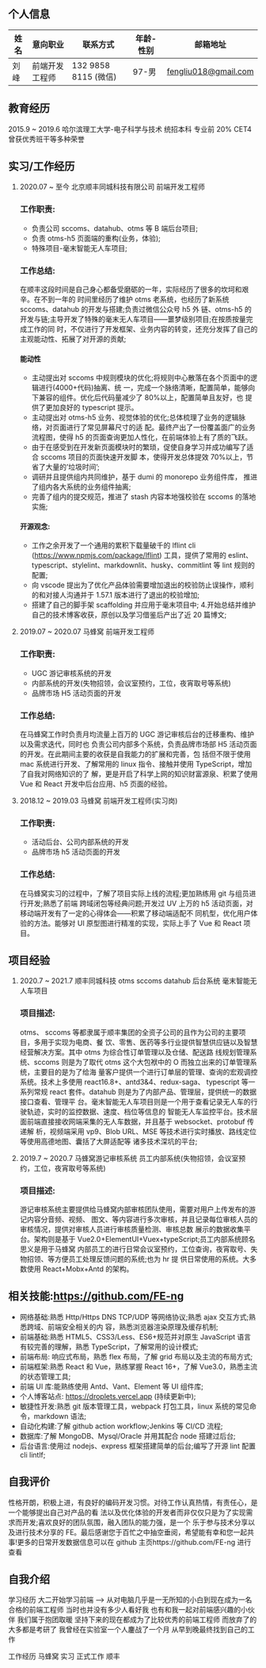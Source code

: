 <!--
 * @Author: your name
 * @Date: 2021-07-02 20:26:48
 * @LastEditTime: 2021-08-20 11:44:27
 * @LastEditors: Please set LastEditors
 * @Description: In User Settings Edit
 * @FilePath: /droplets/source/_drafts/简历.md
-->

## 个人信息

| 姓名 | 意向职业       | 联系方式             | 年龄-性别 | 邮箱地址             |
| ---- | -------------- | -------------------- | --------- | -------------------- |
| 刘峰 | 前端开发工程师 | 132 9858 8115 (微信) | 97-男     | fengliu018@gmail.com |

## 教育经历

2015.9 ~ 2019.6 哈尔滨理工大学-电子科学与技术 统招本科 专业前 20% CET4 曾获优秀班干等多种荣誉

## 实习/工作经历

1. 2020.07 ~ 至今 北京顺丰同城科技有限公司 前端开发工程师

   ### 工作职责:

   - 负责公司 sccoms、datahub、otms 等 B 端后台项目;
   - 负责 otms-h5 ⻚面端的重构(业务，体验);
   - 特殊项目-毫末智能无人⻋项目;

   ### 工作总结:

   在顺丰这段时间是自己身心都备受磨砺的一年，实际经历了很多的坎坷和艰辛。在不到一年的 时间里经历了维护 otms 老系统，也经历了新系统 sccoms、datahub 的开发与搭建;负责过微信公众号 h5 外 链、otms-h5 的开发与链;主导开发了特殊的毫末无人⻋项目——噩梦级别项目;在按质按量完成工作的同 时，不仅进行了开发框架、业务内容的转变，还充分发挥了自己的主观能动性、拓展了对开源的贡献;

   #### 能动性

   - 主动提出对 sccoms 中规则模块的优化;将规则中心散落在各个⻚面中的逻辑进行(4000+代码)抽离、统 一，完成一个脉络清晰，配置简单，能够向下兼容的组件。优化后代码量减少了 80%以上，配置简单且友好，也 提供了更加良好的 typescript 提示。
   - 主动提出对 otms-h5 业务、视觉体验的优化;总体梳理了业务的逻辑脉络，对⻚面进行了常⻅屏幕尺寸的适 配。最终产出了一份覆盖面广的业务流程图，使得 h5 的⻚面查询更加人性化，在前端体验上有了质的⻜跃。
   - 由于在感受到在开发新⻚面模块时的繁琐，促使自身学习并成功编写了适合 sccoms 项目的⻚面快速开发脚 本，使得开发总体提效 70%以上，节省了大量的’垃圾时间’;
   - 调研并且提供组内共同维护，基于 dumi 的 monorepo 业务组件库， 推进了组内各大系统的业务组件抽离;
   - 完善了组内的提交规范，推进了 stash 内容本地强校验在 sccoms 的落地实施;

   #### 开源观念:

   - 工作之余开发了一个通用的累积下载量破千的 lflint cli (https://www.npmjs.com/package/lflint) 工具，提供了常用的 eslint、typescript、stylelint、markdownlit、husky、commitlint 等 lint 规则的配置;
   - 向 vscode 提出为了优化产品体验需要增加退出的校验防止误操作，顺利的和对接人沟通并于 1.57.1 版本进行了退出的校验增加;
   - 搭建了自己的脚手架 scaffolding 并应用于毫末项目中; 4.开始总结并维护自己的技术博客收获，原创以及学习借鉴后产出了近 20 篇博文;

2. 2019.07 ~ 2020.07 ⻢蜂窝 前端开发工程师

   ### 工作职责:

   - UGC 游记审核系统的开发
   - 内部系统的开发(失物招领，会议室预约，工位，夜宵取号等系统)
   - 品牌市场 H5 活动⻚面的开发

   ### 工作总结:

   在⻢蜂窝工作时负责月均流量上百万的 UGC 游记审核后台的迁移重构、维护以及需求迭代，同时也 负责公司内部多个系统，负责品牌市场部 H5 活动⻚面的开发。在此期间主要的收获是自我能力的扩展和完善，包 括但不限于使用 mac 系统进行开发、了解常用的 linux 指令、接触并使用 TypeScript，增加了自我对网络知识的了 解，更是开启了科学上网的知识财富源泉、积累了使用 Vue 和 React 开发中后台应用、h5 ⻚面的经验。

3. 2018.12 ~ 2019.03 ⻢蜂窝 前端开发工程师(实习岗)

   ### 工作职责:

   - 活动后台、公司内部系统的开发
   - 品牌市场 h5 活动⻚面的开发

   ### 工作总结:

   在⻢蜂窝实习的过程中，了解了项目实际上线的流程;更加熟练用 git 与组员进行开发;熟悉了前端
   跨域闭包等经典问题;开发过 UV 上万的 h5 活动⻚面，对移动端开发有了一定的心得体会——积累了移动端适配不 同机型，优化用户体验的方法。能够对 UI 原型图进行精准的实现，实际上手了 Vue 和 React 项目。

## 项目经验

1. 2020.7 ~ 2021.7 顺丰同城科技 otms sccoms datahub 后台系统 毫末智能无人⻋项目

   ### 项目描述:

   otms、 sccoms 等都隶属于顺丰集团的全资子公司的且作为公司的主要项目，多用于实现为电商、餐 饮、零售、医药等多行业提供智慧供应链以及智慧经营解决方案。其中 otms 为综合性订单管理以及仓储、配送路 线规划管理系统、sccoms 则是为了取代 otms 这个大包袱中的 O 而独立出来的订单管理系统，主要目的是为了给海 量客户提供一个进行订单层的管理、查询的宏观调控系统。技术上多使用 react16.8+、antd3&4、redux-saga、 typescript 等一系列常规 react 套件。datahub 则是为了内部产品、管理层，提供统一的数据接口查看、管理平 台。毫末智能无人⻋项目则是一个用于查看记录无人⻋的行驶轨迹，实时的监控数据、速度、档位等信息的 智能无人⻋监控平台。技术层面前端直接接收网端采集的无人⻋数据，并且基于 websocket、protobuf 传递解 析，视频端采用 vp9、Blob URL、MSE 等技术进行实时播放、路线定位等使用高德地图、囊括了大屏适配等 诸多技术深坑的平台;

2. 2019.7 ~ 2020.7 ⻢蜂窝游记审核系统 员工内部系统(失物招领，会议室预约，工位，夜宵取号等系统)

   ### 项目描述:

   游记审核系统主要提供给⻢蜂窝内部审核团队使用，需要对用户上传发布的游记内容分音频、视频、 图文、等内容进行多次审核，并且记录每位审核人员的审核情况，提供对审核人员进行审核质量检测、审核总数 展示的数据收集平台。架构则是基于 Vue2.0+ElementUI+Vuex+typeScript;员工内部系统顾名思义是用于⻢蜂窝 内部员工的进行日常会议室预约，工位查询，夜宵取号、失物招领、等方便员工处理反馈问题的系统;也为 hr 提 供日常使用的系统。大多数使用 React+Mobx+Antd 的架构。

## 相关技能:https://github.com/FE-ng

- 网络基础:熟悉 Http/Https DNS TCP/UDP 等网络协议;熟悉 ajax 交互方式;熟悉跨域、前端安全相关的内 容，熟悉浏览器渲染原理及缓存机制;
- 前端基础:熟悉 HTML5、CSS3/Less、ES6+规范并对原生 JavaScript 语言有较完善的理解，熟悉 TypeScript，了解常用的设计模式;
- 前端布局: 响应式布局，熟悉 flex 布局，了解 grid 布局以及主流的布局方式;
- 前端框架:熟悉 React 和 Vue，熟练掌握 React 16+，了解 Vue3.0，熟悉主流的状态管理工具;
- 前端 UI 库:能熟练使用 Antd、Vant、Element 等 UI 组件库;
- 个人博客站点: https://droplets.vercel.app (持续更新中);
- 敏捷性开发:熟悉 git 版本管理工具，webpack 打包工具，linux 系统的常⻅命令，markdown 语法;
- 自动化构建:了解 github action workflow;Jenkins 等 CI/CD 流程;
- 数据库:了解 MongoDB、Mysql/Oracle 并用其配合 node 搭建过后台;
- 后台语言:使用过 nodejs、express 框架搭建简单的后台;编写了开源 lint 配置 cli lintlf;

## 自我评价

性格开朗，积极上进，有良好的编码开发习惯。对待工作认真热情，有责任心，是一个能够提出自己对产品的看 法以及优化体验的开发者而非仅仅只是为了实现需求而开发;喜欢良好的团队氛围，融入团队的能力强，是一个 乐于参与技术分享以及进行技术分享的 FE。最后感谢您于百忙之中抽空垂阅，希望能有幸和您一起共事!更多的日常开发数据信息可以在 github 主页https://github.com/FE-ng 进行查看

## 自我介绍

学习经历 大二开始学习前端 --> 从对电脑几乎是一无所知的小白到现在成为一名合格的前端工程师
当时也并没有多少人看好我 也有和我一起对前端感兴趣的小伙伴 我们属于抱团取暖 坚持下来的现在都成为了比较优秀的前端工程师
而放弃了的大多都是考研了
我曾经在实验室一个人鏖战了一个月
从早到晚最终找到自己的工作

工作经历
马蜂窝 实习 正式工作
顺丰

